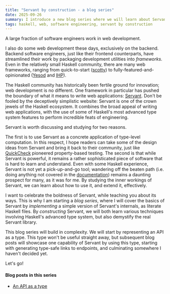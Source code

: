 ```yaml
---
title: "Servant by construction - a blog series"
date: 2025-09-26
summary: I introduce a new blog series where we will learn about Servant, a Haskell web framework powered by cutting-edge type features, by building simple versions of its important features.
tags: haskell, web, software engineering, servant by construction
---
```


A large fraction of software engineers work in web development.

I also do some web development these days, exclusively on the backend. Backend software engineers, just like their frontend counterparts, have streamlined their work by packaging development utilities into *frameworks*. Even in the relatively small Haskell community, there are many web frameworks, ranging from quick-to-start ([scotty](https://github.com/scotty-web/scotty)) to fully-featured-and-opinionated ([Yesod](https://www.yesodweb.com/) and [IHP](https://ihp.digitallyinduced.com/)).

The Haskell community has historically been fertile ground for innovation; web development is no different. One framework in particular has pushed the boundary of what it means to write web applications: [Servant](https://www.servant.dev/).
Don't be fooled by the deceptively simplistic website: Servant is one of the crown jewels of the Haskell ecosystem. It combines the broad appeal of writing web applications, with the use of some of Haskell's most advanced type system features to perform incredible feats of engineering.

Servant is worth discussing and studying for two reasons.

The first is to use Servant as a concrete application of type-level computation. In this respect, I hope readers can take some of the design ideas from Servant and bring it back to their community, just like [QuickCheck](https://hackage.haskell.org/package/QuickCheck) pioneered property-based testing.
The second is that while Servant is powerful, it remains a rather sophisticated piece of software that is hard to learn and understand. Even with some Haskell experience, Servant is not yet a pick-up-and-go tool; wandering off the beaten path (i.e. doing anything not covered in the [documentation](https://docs.servant.dev/)) remains a daunting prospect for many, as it was for me. By studying the inner workings of Servant, we can learn about how to use it, and extend it, effectively.

I want to celebrate the boldness of Servant, while teaching you about its ways. This is why I am starting a *blog series*, where I will cover the basics of Servant by *implementing* a simple version of Servant's internals, as literate Haskell files. By *constructing* Servant, we will both learn various techniques involving Haskell's advanced type system, but also demystify the real Servant library.

This blog series will build in complexity. We will start by representing an API as a type. This type won't be useful straight away, but subsequent blog posts will showcase one capability of Servant by using this type, starting with generating type-safe links to endpoints, and culminating somewhere I haven't decided yet.

Let's go!

#### Blog posts in this series


* [An API as a type](/posts/servant-by-construction/ApiAsType.html)
